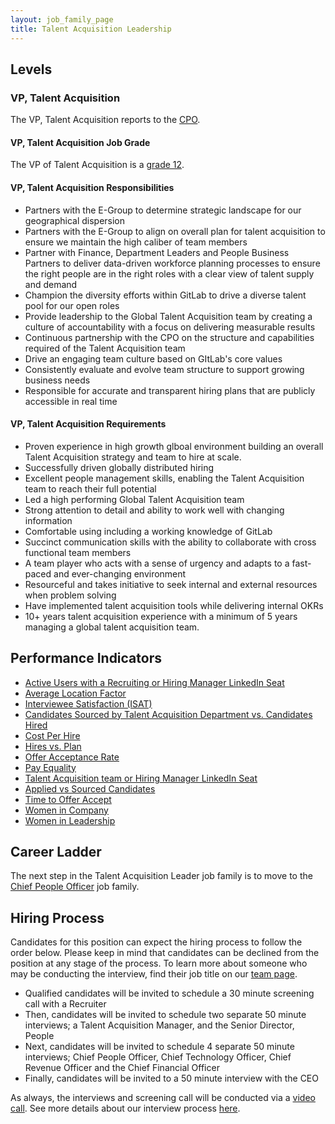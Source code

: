 ```yaml
---
layout: job_family_page
title: Talent Acquisition Leadership
---
```

 
## Levels
 
### VP, Talent Acquisition
 
The VP, Talent Acquisition reports to the [CPO](/job-families/people-ops/chief-people-officer/).
 
#### VP, Talent Acquisition Job Grade
 
The VP of Talent Acquisition is a [grade 12](/handbook/total-rewards/compensation/compensation-calculator/#gitlab-job-grades).
 
#### VP, Talent Acquisition Responsibilities
 
* Partners with the E-Group to determine strategic landscape for our geographical dispersion
* Partners with the E-Group to align on overall plan for talent acquisition to ensure we maintain the high caliber of team members
* Partner with Finance, Department Leaders and People Business Partners to deliver data-driven workforce planning processes to ensure the right people are in the right roles with a clear view of talent supply and demand
* Champion the diversity efforts within GitLab to drive a diverse talent pool for our open roles
* Provide leadership to the Global Talent Acquisition team by creating a culture of accountability with a focus on delivering measurable results
* Continuous partnership with the CPO on the structure and capabilities required of the Talent Acquisition team
* Drive an engaging team culture based on GItLab's core values
* Consistently evaluate and evolve team structure to support growing business needs
* Responsible for accurate and transparent hiring plans that are publicly accessible in real time
 
#### VP, Talent Acquisition Requirements
 
* Proven experience in high growth glboal environment building an overall Talent Acquisition strategy and team to hire at scale.
* Successfully driven globally distributed hiring
* Excellent people management skills, enabling the Talent Acquisition team to reach their full potential
* Led a high performing Global Talent Acquisition team
* Strong attention to detail and ability to work well with changing information
* Comfortable using including a working knowledge of GitLab
* Succinct communication skills with the ability to collaborate with cross functional team members
* A team player who acts with a sense of urgency and adapts to a fast-paced and ever-changing environment
* Resourceful and takes initiative to seek internal and external resources when problem solving
* Have implemented talent acquisition tools while delivering internal OKRs
* 10+ years talent acquisition experience with a minimum of 5 years managing a global talent acquisition team.
## Performance Indicators
 
* [Active Users with a Recruiting or Hiring Manager LinkedIn Seat](/handbook/hiring/metrics/#active-users-with-a-recruiting-or-hiring-manager-linkedin-seat--x)
* [Average Location Factor](/handbook/people-group/people-operations-metrics/#average-location-factor)
* [Interviewee Satisfaction (ISAT)](/handbook/hiring/metrics/#interviewee-satisfaction-isat)
* [Candidates Sourced by Talent Acquisition Department vs. Candidates Hired](/handbook/hiring/metrics/#candidates-sourced-by-talent-acquisition-department-vs-candidates-hired)
* [Cost Per Hire](/handbook/hiring/metrics/#cost-per-hire)
* [Hires vs. Plan](/handbook/hiring/metrics/#hires-vs-plan)
* [Offer Acceptance Rate](/handbook/hiring/metrics/#offer-acceptance-rate)
* [Pay Equality](/company/culture/inclusion/#performance-indicators)
* [Talent Acquisition team or Hiring Manager LinkedIn Seat](/handbook/hiring/metrics/#recruiting-or-hiring-manager-linkedin-seat--x)
* [Applied vs Sourced Candidates](/hiring/metrics/#applied-vs-sourced-candidates)
* [Time to Offer Accept](/handbook/hiring/metrics/#time-to-offer-accept-days)
* [Women in Company](/company/culture/inclusion/#performance-indicators)
* [Women in Leadership](/company/culture/inclusion/#performance-indicators)
 
## Career Ladder
 
The next step in the Talent Acquisition Leader job family is to move to the [Chief People Officer](/job-families/people-ops/chief-people-officer) job family.
 
## Hiring Process
 
Candidates for this position can expect the hiring process to follow the order below. Please keep in mind that candidates can be declined from the position at any stage of the process. To learn more about someone who may be conducting the interview, find their job title on our [team page](/company/team/).
 
  * Qualified candidates will be invited to schedule a 30 minute screening call with a Recruiter
  * Then, candidates will be invited to schedule two separate 50 minute interviews; a Talent Acquisition Manager, and the Senior Director,  People
  * Next, candidates will be invited to schedule 4 separate 50 minute interviews; Chief People Officer, Chief Technology Officer, Chief Revenue Officer and the Chief Financial Officer
  * Finally, candidates will be invited to a 50 minute interview with the CEO
 
As always, the interviews and screening call will be conducted via a [video call](/handbook/communication/#video-calls). See more details about our interview process [here](/handbook/hiring/interviewing/).
